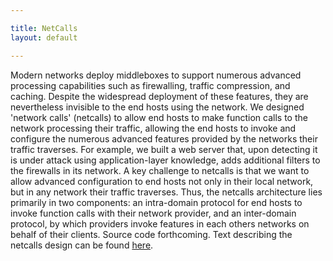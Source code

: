 ```yaml
---

title: NetCalls
layout: default

---
```


Modern networks deploy middleboxes to support numerous advanced processing capabilities such as firewalling, traffic compression, and caching.
Despite the widespread deployment of these features, they are nevertheless invisible to the end hosts using the network.
We designed 'network calls' (netcalls) to allow end hosts to make function calls to the network processing their traffic, allowing the end hosts to invoke and configure the numerous advanced features provided by the networks their traffic traverses.
For example, we built a web server that, upon detecting it is under attack using application-layer knowledge, adds additional filters to the firewalls in its network.
A key challenge to netcalls is that we want to allow advanced configuration to end hosts not only in their local network, but in any network their traffic traverses. 
    Thus, the netcalls architecture lies primarily in two components: an intra-domain protocol for end hosts to invoke function calls with their network provider, and an inter-domain protocol, by which providers invoke features in each others networks on behalf of their clients.
    Source code forthcoming. 
    Text describing the netcalls design can be found <a href="http://www.eecs.berkeley.edu/Pubs/TechRpts/2012/EECS-2012-240.html">here</a>.
